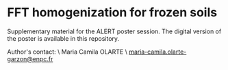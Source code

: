 # FFT homogenization for frozen soils

Supplementary material for the ALERT poster session.
The digital version of the poster is available in this repository.

Author's contact: \\
Maria Camila OLARTE \\
maria-camila.olarte-garzon@enpc.fr



